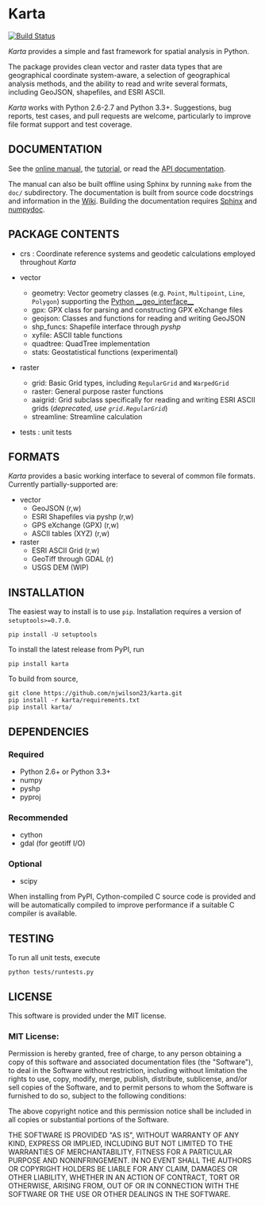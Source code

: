 # Karta

[![Build Status](https://travis-ci.org/njwilson23/karta.svg?branch=master)](https://travis-ci.org/njwilson23/karta)

*Karta* provides a simple and fast framework for spatial analysis in Python.

The package provides clean vector and raster data types that are geographical
coordinate system-aware, a selection of geographical analysis methods, and the
ability to read and write several formats, including GeoJSON, shapefiles, and
ESRI ASCII.

*Karta* works with Python 2.6-2.7 and Python 3.3+. Suggestions, bug reports,
test cases, and pull requests are welcome, particularly to improve file format
support and test coverage.

## DOCUMENTATION

See the [online manual](http://www.ironicmtn.com/kartadocs/karta-manual.html),
the [tutorial](http://www.ironicmtn.com/kartadocs/tutorial.html), or read the
[API documentation](http://www.ironicmtn.com/kartadocs/reference.html).

The manual can also be built offline using Sphinx by running `make` from the
`doc/` subdirectory. The documentation is built from source code docstrings and
information in the [Wiki](https://github.com/njwilson23/karta/wiki/Tutorial).
Building the documentation requires [Sphinx](http://sphinx-doc.org/) and
[numpydoc](https://github.com/numpy/numpydoc).

## PACKAGE CONTENTS

- crs : Coordinate reference systems and geodetic calculations employed throughout *Karta*

- vector
    - geometry:     Vector geometry classes (e.g. `Point`, `Multipoint`, `Line`, `Polygon`) supporting the [Python \_\_geo\_interface\_\_](https://gist.github.com/sgillies/2217756)
    - gpx:          GPX class for parsing and constructing GPX eXchange files
    - geojson:      Classes and functions for reading and writing GeoJSON
    - shp\_funcs:   Shapefile interface through _pyshp_
    - xyfile:       ASCII table functions
    - quadtree:     QuadTree implementation
    - stats:        Geostatistical functions (experimental)

- raster
    - grid:         Basic Grid types, including `RegularGrid` and `WarpedGrid`
    - raster:       General purpose raster functions
    - aaigrid:      Grid subclass specifically for reading and writing ESRI ASCII grids (*deprecated, use `grid.RegularGrid`*)
    - streamline:   Streamline calculation

- tests : unit tests

## FORMATS

*Karta* provides a basic working interface to several of common file formats.
Currently partially-supported are:

- vector
    - GeoJSON (r,w)
    - ESRI Shapefiles via pyshp (r,w)
    - GPS eXchange (GPX) (r,w)
    - ASCII tables (XYZ) (r,w)
- raster
    - ESRI ASCII Grid (r,w)
    - GeoTiff through GDAL (r)
    - USGS DEM (WIP)

## INSTALLATION

The easiest way to install is to use `pip`. Installation requires a
version of `setuptools>=0.7.0`.

    pip install -U setuptools

To install the latest release from PyPI, run

    pip install karta

To build from source,

    git clone https://github.com/njwilson23/karta.git
    pip install -r karta/requirements.txt
    pip install karta/

## DEPENDENCIES

### Required

- Python 2.6+ or Python 3.3+
- numpy
- pyshp
- pyproj

### Recommended

- cython
- gdal (for geotiff I/O)

### Optional

- scipy

When installing from PyPI, Cython-compiled C source code is provided and will be
automatically compiled to improve performance if a suitable C compiler is
available.

## TESTING

To run all unit tests, execute

    python tests/runtests.py

## LICENSE

This software is provided under the MIT license.

### MIT License:

Permission is hereby granted, free of charge, to any person obtaining a copy of
this software and associated documentation files (the "Software"), to deal in
the Software without restriction, including without limitation the rights to
use, copy, modify, merge, publish, distribute, sublicense, and/or sell copies of
the Software, and to permit persons to whom the Software is furnished to do so,
subject to the following conditions:

The above copyright notice and this permission notice shall be included in all
copies or substantial portions of the Software.

THE SOFTWARE IS PROVIDED "AS IS", WITHOUT WARRANTY OF ANY KIND, EXPRESS OR
IMPLIED, INCLUDING BUT NOT LIMITED TO THE WARRANTIES OF MERCHANTABILITY, FITNESS
FOR A PARTICULAR PURPOSE AND NONINFRINGEMENT. IN NO EVENT SHALL THE AUTHORS OR
COPYRIGHT HOLDERS BE LIABLE FOR ANY CLAIM, DAMAGES OR OTHER LIABILITY, WHETHER
IN AN ACTION OF CONTRACT, TORT OR OTHERWISE, ARISING FROM, OUT OF OR IN
CONNECTION WITH THE SOFTWARE OR THE USE OR OTHER DEALINGS IN THE SOFTWARE.

